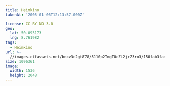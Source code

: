 ```yaml
---
title: Heimkino
takenAt: '2005-01-06T12:13:57.000Z'

license: CC BY-ND 3.0
geo:
  lat: 50.095173
  lng: 8.761982
tags:
  - Heimkino
url: >-
  //images.ctfassets.net/bncv3c2gt878/5110p2TmgT0cZL2jrZ3ro3/150fab3fadcb4b193c499b98f78e8524/heimkino_4544892089_o
size: 1096361
image:
  width: 1536
  height: 2048
---
```


